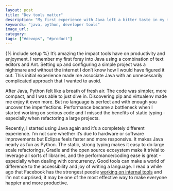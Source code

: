 ```yaml
---
layout: post
title: "Dev tools matter"
description: "My first experience with Java left a bitter taste in my mouth but recent work has made it fun again."
keywords: "java, python, developer tools"
image_url:
category:
tags: ["#devops", "#product"]
---
```

{% include setup %}
It’s amazing the impact tools have on productivity and enjoyment. I remember my first foray into Java using a combination of text editors and Ant. Setting up and configuring a simple project was a nightmare and without the internet I don’t know how I would have figured it out. This initial experience made me associate Java with an unnecessarily complicated approach that I wanted to avoid.

After Java, Python felt like a breath of fresh air. The code was simpler, more compact, and I was able to just dive in. Discovering pip and virtualenv made me enjoy it even more. But no language is perfect and with enough you uncover the imperfections. Performance became a bottleneck when I started working on serious code and I missed the benefits of static typing - especially when refactoring a large projects.

Recently, I started using Java again and it’s a completely different experience. I’m not sure whether it’s due to hardware or software improvements but Eclipse feels faster and more responsive. It makes Java nearly as fun as Python. The static, strong typing makes it easy to do large scale refactorings, Gradle and the open source ecosystem make it trivial to leverage all sorts of libraries, and the performance/coding ease is great - especially when dealing with concurrency. Good tools can make a world of difference to the accessibility and joy of writing a language. I read a while ago that Facebook has the strongest people <a href="http://algeri-wong.com/yishan/engineering-management-tools-are-top-priority.html" target="_blank">working on internal tools</a> and I’m not surprised; it may be one of the most effective way to make everyone happier and more productive.